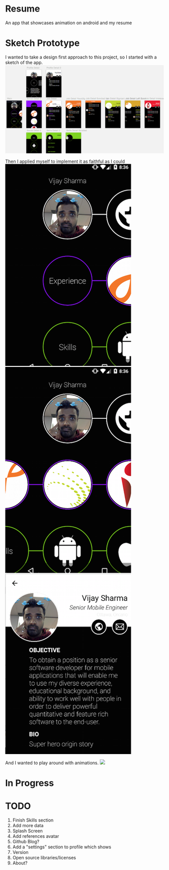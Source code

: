 Resume
======
An app that showcases animation on android and my resume

Sketch Prototype
================
I wanted to take a design first approach to this project, so I started with a sketch of the app.
![](images/sketch.png)

Then I applied myself to implement it as faithful as I could
![](images/resume_1.png)
![](images/resume_2.png)
![](images/resume_3.png)

And I wanted to play around with animations.
![](images/resume.gif)

In Progress
===========


TODO
====
1. Finish Skills section
  1. Add more data
1. Splash Screen
1. Add references avatar
1. Github Blog?
1. Add a "settings" section to profile which shows
 1. Version
 1. Open source libraries/licenses
 1. About?

